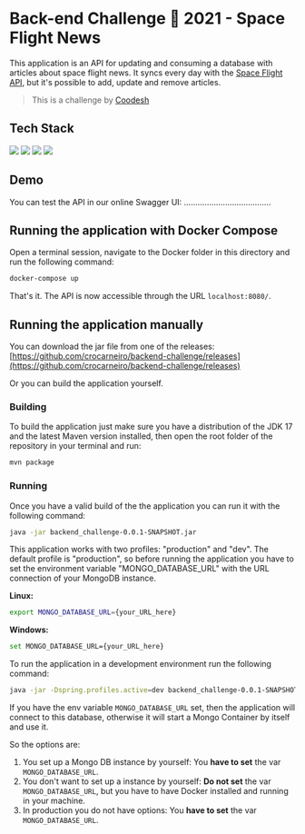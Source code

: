 # Back-end Challenge 🏅 2021 - Space Flight News

This application is an API for updating and consuming a database with articles about space flight news. It syncs every day with the [Space Flight API](https://spaceflightnewsapi.net/), but it's possible to add, update and remove articles.

> This is a challenge by [Coodesh](https://coodesh.com/)

## Tech Stack
![](https://img.shields.io/badge/Java-ED8B00?style=for-the-badge&logo=java&logoColor=white)
![](https://img.shields.io/badge/Spring-6DB33F?style=for-the-badge&logo=spring&logoColor=white)
![](https://img.shields.io/badge/MongoDB-4EA94B?style=for-the-badge&logo=mongodb&logoColor=white)
![](https://img.shields.io/badge/Heroku-430098?style=for-the-badge&logo=heroku&logoColor=white)

## Demo
You can test the API in our online Swagger UI: ......................................

## Running the application with Docker Compose
Open a terminal session, navigate to the Docker folder in this directory and run the following command:
```sh
docker-compose up
```

That's it. The API is now accessible through the URL `localhost:8080/`.

## Running the application manually
You can download the jar file from one of the releases: [https://github.com/crocarneiro/backend-challenge/releases](https://github.com/crocarneiro/backend-challenge/releases)

Or you can build the application yourself.

### Building
To build the application just make sure you have a distribution of the JDK 17 and the latest Maven version installed, then open the root folder of the repository in your terminal and run:

```sh
mvn package
```

### Running
Once you have a valid build of the the application you can run it with the following command:

```sh
java -jar backend_challenge-0.0.1-SNAPSHOT.jar
```

This application works with two profiles: "production" and "dev". The default profile is "production", so before running the application you have to set the environment variable "MONGO_DATABASE_URL" with the URL connection of your MongoDB instance.

**Linux:**
```sh
export MONGO_DATABASE_URL={your_URL_here}
```

**Windows:**
```sh
set MONGO_DATABASE_URL={your_URL_here}
```

To run the application in a development environment run the following command:
```sh
java -jar -Dspring.profiles.active=dev backend_challenge-0.0.1-SNAPSHOT.jar # You may change the jar name according to the version
```

If you have the env variable `MONGO_DATABASE_URL` set, then the application will connect to this database, otherwise it will start a Mongo Container by itself and use it.

So the options are:
1. You set up a Mongo DB instance by yourself: You **have to set** the var `MONGO_DATABASE_URL`.
2. You don't want to set up a instance by yourself: **Do not set** the var `MONGO_DATABASE_URL`, but you have to have Docker installed and running in your machine.
3. In production you do not have options: You **have to set** the var `MONGO_DATABASE_URL`.
